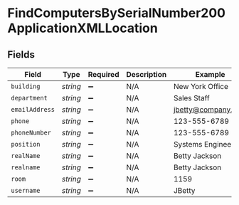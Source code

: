 # FindComputersBySerialNumber200ApplicationXMLLocation


## Fields

| Field              | Type               | Required           | Description        | Example            |
| ------------------ | ------------------ | ------------------ | ------------------ | ------------------ |
| `building`         | *string*           | :heavy_minus_sign: | N/A                | New York Office    |
| `department`       | *string*           | :heavy_minus_sign: | N/A                | Sales Staff        |
| `emailAddress`     | *string*           | :heavy_minus_sign: | N/A                | jbetty@company.com |
| `phone`            | *string*           | :heavy_minus_sign: | N/A                | 123-555-6789       |
| `phoneNumber`      | *string*           | :heavy_minus_sign: | N/A                | 123-555-6789       |
| `position`         | *string*           | :heavy_minus_sign: | N/A                | Systems Engineer   |
| `realName`         | *string*           | :heavy_minus_sign: | N/A                | Betty Jackson      |
| `realname`         | *string*           | :heavy_minus_sign: | N/A                | Betty Jackson      |
| `room`             | *string*           | :heavy_minus_sign: | N/A                | 1159               |
| `username`         | *string*           | :heavy_minus_sign: | N/A                | JBetty             |